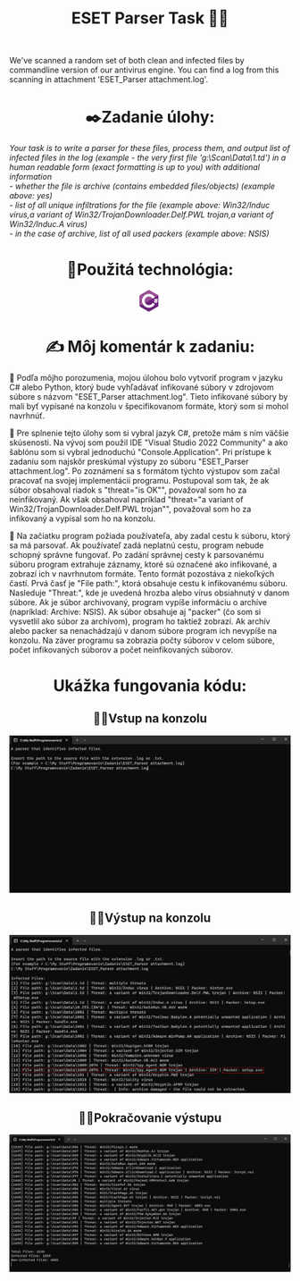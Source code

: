 <h1 align="center">ESET Parser Task 👨‍💻 </h1> <br>
<p>We've scanned a random set of both clean and infected files by commandline version of our antivirus engine.
You can find a log from this scanning in attachment 'ESET_Parser attachment.log'.</p>
<h1 align="center"> ✒️Zadanie úlohy: </h1>
<i>Your task is to write a parser for these files, process them, and output list of infected files in the log (example - the very first file 'g:\Scan\Data\1.td') in a human readable form (exact formatting is up to you) 
  with additional information<br>
- whether the file is archive (contains embedded files/objects) (example above: yes)<br>
- list of all unique infiltrations for the file (example above: Win32/Induc virus,a variant of Win32/TrojanDownloader.Delf.PWL trojan,a variant of Win32/Induc.A virus)<br>
- in the case of archive, list of all used packers (example above: NSIS)</i>

<h1 align="center"> 🔧Použitá technológia: </h1>

<div align="center">
  <img src="https://raw.githubusercontent.com/devicons/devicon/1119b9f84c0290e0f0b38982099a2bd027a48bf1/icons/csharp/csharp-original.svg" title="C#" alt="C#" width="40" height="40"/>&nbsp;
</div>

<h1 align="center"> ✍️ Môj komentár k zadaniu: </h1>
<p>🥇 Podľa môjho porozumenia, mojou úlohou bolo vytvoriť program v jazyku C# alebo Python, ktorý bude vyhľadávať infikované súbory v zdrojovom súbore s názvom "ESET_Parser attachment.log". 
  Tieto infikované súbory by mali byť vypísané na konzolu v špecifikovanom formáte, ktorý som si mohol navrhnúť. 
</p>
<p>🥈 
Pre splnenie tejto úlohy som si vybral jazyk C#, pretože mám s ním väčšie skúsenosti. Na vývoj som použil IDE "Visual Studio 2022 Community" a ako šablónu som si vybral jednoduchú "Console.Application".
Pri prístupe k zadaniu som najskôr preskúmal výstupy zo súboru "ESET_Parser attachment.log". Po zoznámení sa s formátom týchto výstupov som začal pracovať na svojej implementácii programu.
Postupoval som tak, že ak súbor obsahoval riadok s "threat="is OK"", považoval som ho za neinfikovaný. Ak však obsahoval napríklad "threat="a variant of Win32/TrojanDownloader.Delf.PWL trojan"", považoval som ho za infikovaný a vypísal som ho na konzolu.
</p>
<p>
  🥉 Na začiatku program požiada používateľa, aby zadal cestu k súboru, ktorý sa má parsovať. Ak používateľ zadá neplatnú cestu, program nebude schopný správne fungovať. Po zadání správnej cesty k parsovanému súboru program extrahuje záznamy, ktoré sú označené ako infikované, a zobrazí ich v navrhnutom formáte. Tento formát pozostáva z niekoľkých častí. Prvá časť je "File path:", 
  ktorá obsahuje cestu k infikovanému súboru. Nasleduje "Threat:", kde je uvedená hrozba alebo vírus obsiahnutý v danom súbore. Ak je súbor archivovaný, program vypíše informáciu o archíve 
  (napríklad: Archive: NSIS). Ak súbor obsahuje aj "packer" (čo som si vysvetlil ako súbor za archívom), program ho taktiež zobrazí. Ak archív alebo packer sa nenachádzajú v danom súbore program ich nevypíše na konzolu. 
 Na záver programu sa zobrazia počty súborov v celom súbore, počet infikovaných súborov a počet neinfikovaných súborov.
</p>

<h1 align="center"> Ukážka fungovania kódu: </h1>

<div align="center">
<h2> 👨‍💻Vstup na konzolu </h2>
<img src="./vstup.png" alt="vstup">
</div>

<div align="center">
<h2> 👨‍💻Výstup na konzolu  </h2>
<img src="./vystup1.png" alt="vstup">
</div>

<div align="center">
<h2> 👨‍💻Pokračovanie výstupu </h2>
<img src="./vystup2.png" alt="vstup">
</div>
